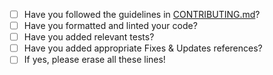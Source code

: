 * [ ] Have you followed the guidelines in [CONTRIBUTING.md](../blob/master/CONTRIBUTING.md)?
* [ ] Have you formatted and linted your code?
* [ ] Have you added relevant tests?
* [ ] Have you added appropriate Fixes & Updates references?
* [ ] If yes, please erase all these lines!
